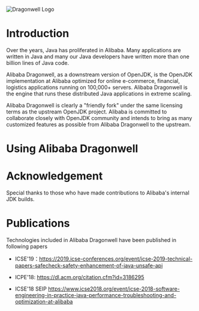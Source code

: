 ![Dragonwell Logo](https://raw.githubusercontent.com/wiki/alibaba/dragonwell8/images/dragonwell_std_txt_horiz.png)

# Introduction

Over the years, Java has proliferated in Alibaba. Many applications are written in Java and many our Java developers have written more than one billion lines of Java code.

Alibaba Dragonwell, as a downstream version of OpenJDK, is the OpenJDK implementation at Alibaba optimized for online e-commerce, financial, logistics applications running on 100,000+ servers. Alibaba Dragonwell is the engine that runs these distributed Java applications in extreme scaling.

Alibaba Dragonwell is clearly a "friendly fork" under the same licensing terms as the upstream OpenJDK project. Alibaba is committed to collaborate closely with OpenJDK community and intends to bring as many customized features as possible from Alibaba Dragonwell to the upstream.

# Using Alibaba Dragonwell


# Acknowledgement

Special thanks to those who have made contributions to Alibaba's internal JDK builds.

# Publications

Technologies included in Alibaba Dragonwell have been published in following papers

* ICSE'19：https://2019.icse-conferences.org/event/icse-2019-technical-papers-safecheck-safety-enhancement-of-java-unsafe-api

* ICPE'18: https://dl.acm.org/citation.cfm?id=3186295

* ICSE'18 SEIP  https://www.icse2018.org/event/icse-2018-software-engineering-in-practice-java-performance-troubleshooting-and-optimization-at-alibaba
